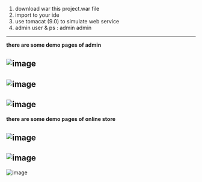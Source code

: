 1. download war this project.war file
2. import to your ide
3. use tomacat (9.0)  to simulate web service
4. admin user & ps : admin admin
-----
<strong>there are some demo pages of admin</strong>

![image](https://github.com/user-attachments/assets/baf67264-e41b-42d8-9d35-f47bbc3e015b)
-----
![image](https://github.com/user-attachments/assets/5c039af6-1847-4287-b3be-90ba9b4d1cee)
-----
![image](https://github.com/user-attachments/assets/9ba046f5-67ca-4201-a8f2-383ac9fcef82)
-----
<strong>there are some demo pages of online store</strong>

![image](https://github.com/user-attachments/assets/6e3b4c86-2912-4fb1-870c-7cba7d6ef686)
-----
![image](https://github.com/user-attachments/assets/9670dbba-a513-42b8-a330-a751c0572d34)
-----
![image](https://github.com/user-attachments/assets/bb00641b-8dab-4e4a-b431-4ad4fc2e5aae)



